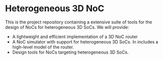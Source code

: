 # Heterogeneous 3D NoC

This is the project repository containing a extensive suite of tools for the design of NoCs for heterogeneous 3D SoCs. We will provide:
- A lightweight and efficient implementation of a 3D NoC router 
- A NoC simulator with support for heterogeneous 3D SoCs. In includes a high-level model of the router.
- Design tools for NoCs targeting heterogeneous 3D SoCs.


